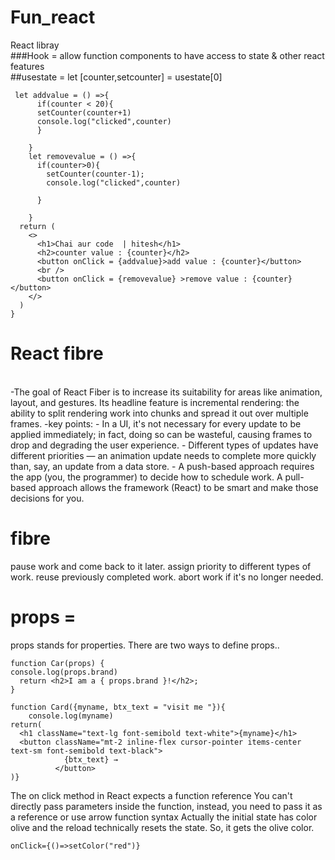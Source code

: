 # Fun_react
React libray
<br/>
###Hook = allow function components to have access to state & other react features
<br/>
##usestate = let [counter,setcounter] = usestate[0]
```react
 let addvalue = () =>{
      if(counter < 20){
      setCounter(counter+1)
      console.log("clicked",counter)
      }
      
    }
    let removevalue = () =>{
      if(counter>0){
        setCounter(counter-1);
        console.log("clicked",counter)
        
      }
      
    }
  return (
    <>
      <h1>Chai aur code  | hitesh</h1>
      <h2>counter value : {counter}</h2>
      <button onClick = {addvalue}>add value : {counter}</button>
      <br />
      <button onClick = {removevalue} >remove value : {counter}</button>
    </>
  )
}

```


# React fibre
<br>
   -The goal of React Fiber is to increase its suitability for areas like animation, layout, and gestures. Its headline feature is incremental rendering: the ability to split rendering work into chunks and spread it out over multiple frames.
   -key points:
         - In a UI, it's not necessary for every update to be applied immediately; in fact, doing so can be wasteful, causing frames to drop and degrading the user experience.
         - Different types of updates have different priorities — an animation update needs to complete more quickly than, say, an update from a data store.
         -  A push-based approach requires the app (you, the programmer) to decide how to schedule work. A pull-based approach allows the framework (React) to be smart and make those decisions for you.
         <br>
         <h1>fibre</h1>
         pause work and come back to it later.
assign priority to different types of work.
reuse previously completed work.
abort work if it's no longer needed.

# props = 
props stands for properties.
There are two ways to define props..
```react
function Car(props) {
console.log(props.brand)
  return <h2>I am a { props.brand }!</h2>;
}
```
```react
function Card({myname, btx_text = "visit me "}){
    console.log(myname)
return(
  <h1 className="text-lg font-semibold text-white">{myname}</h1>
  <button className="mt-2 inline-flex cursor-pointer items-center text-sm font-semibold text-black">
            {btx_text} →
          </button>
)}
```
The on click method in React expects a function reference
You can't directly pass parameters inside the function, instead, you need to pass it as a reference or use arrow function syntax
Actually the initial state has color olive and the reload technically resets the state. So, it gets the olive color.
```
onClick={()=>setColor("red")}
```

